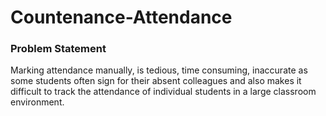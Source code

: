 # Countenance-Attendance

### Problem Statement

Marking attendance manually,  is tedious, time consuming, inaccurate as some students often sign for their absent colleagues and also makes it difficult to track the attendance of individual students in a large classroom environment.

